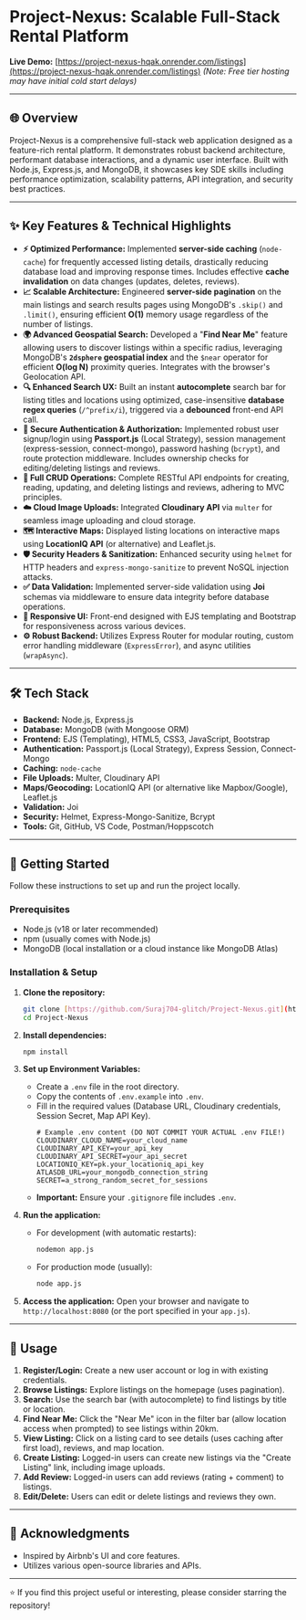 # Project-Nexus: Scalable Full-Stack Rental Platform



**Live Demo:** [https://project-nexus-hqak.onrender.com/listings](https://project-nexus-hqak.onrender.com/listings)
*(Note: Free tier hosting may have initial cold start delays)*

---

## 🌐 Overview

Project-Nexus is a comprehensive full-stack web application designed as a feature-rich rental platform. It demonstrates robust backend architecture, performant database interactions, and a dynamic user interface. Built with Node.js, Express.js, and MongoDB, it showcases key SDE skills including performance optimization, scalability patterns, API integration, and security best practices.

---

## ✨ Key Features & Technical Highlights

* **⚡ Optimized Performance:** Implemented **server-side caching** (`node-cache`) for frequently accessed listing details, drastically reducing database load and improving response times. Includes effective **cache invalidation** on data changes (updates, deletes, reviews).
* **📈 Scalable Architecture:** Engineered **server-side pagination** on the main listings and search results pages using MongoDB's `.skip()` and `.limit()`, ensuring efficient **O(1)** memory usage regardless of the number of listings.
* **🌍 Advanced Geospatial Search:** Developed a "**Find Near Me**" feature allowing users to discover listings within a specific radius, leveraging MongoDB's **`2dsphere` geospatial index** and the `$near` operator for efficient **O(log N)** proximity queries. Integrates with the browser's Geolocation API.
* **🔍 Enhanced Search UX:** Built an instant **autocomplete** search bar for listing titles and locations using optimized, case-insensitive **database regex queries** (`/^prefix/i`), triggered via a **debounced** front-end API call.
* **🔐 Secure Authentication & Authorization:** Implemented robust user signup/login using **Passport.js** (Local Strategy), session management (express-session, connect-mongo), password hashing (`bcrypt`), and route protection middleware. Includes ownership checks for editing/deleting listings and reviews.
* **🔄 Full CRUD Operations:** Complete RESTful API endpoints for creating, reading, updating, and deleting listings and reviews, adhering to MVC principles.
* **☁️ Cloud Image Uploads:** Integrated **Cloudinary API** via `multer` for seamless image uploading and cloud storage.
* **🗺️ Interactive Maps:** Displayed listing locations on interactive maps using **LocationIQ API** (or alternative) and Leaflet.js.
* **🛡️ Security Headers & Sanitization:** Enhanced security using `helmet` for HTTP headers and `express-mongo-sanitize` to prevent NoSQL injection attacks.
* **✅ Data Validation:** Implemented server-side validation using **Joi** schemas via middleware to ensure data integrity before database operations.
* **📱 Responsive UI:** Front-end designed with EJS templating and Bootstrap for responsiveness across various devices.
* **⚙️ Robust Backend:** Utilizes Express Router for modular routing, custom error handling middleware (`ExpressError`), and async utilities (`wrapAsync`).

---

## 🛠️ Tech Stack

* **Backend:** Node.js, Express.js
* **Database:** MongoDB (with Mongoose ORM)
* **Frontend:** EJS (Templating), HTML5, CSS3, JavaScript, Bootstrap
* **Authentication:** Passport.js (Local Strategy), Express Session, Connect-Mongo
* **Caching:** `node-cache`
* **File Uploads:** Multer, Cloudinary API
* **Maps/Geocoding:** LocationIQ API (or alternative like Mapbox/Google), Leaflet.js
* **Validation:** Joi
* **Security:** Helmet, Express-Mongo-Sanitize, Bcrypt
* **Tools:** Git, GitHub, VS Code, Postman/Hoppscotch

---

## 🚀 Getting Started

Follow these instructions to set up and run the project locally.

### Prerequisites

* Node.js (v18 or later recommended)
* npm (usually comes with Node.js)
* MongoDB (local installation or a cloud instance like MongoDB Atlas)

### Installation & Setup

1.  **Clone the repository:**
    ```bash
    git clone [https://github.com/Suraj704-glitch/Project-Nexus.git](https://github.com/Suraj704-glitch/Project-Nexus.git)
    cd Project-Nexus
    ```

2.  **Install dependencies:**
    ```bash
    npm install
    ```

3.  **Set up Environment Variables:**
    * Create a `.env` file in the root directory.
    * Copy the contents of `.env.example` into `.env`.
    * Fill in the required values (Database URL, Cloudinary credentials, Session Secret, Map API Key).
        ```dotenv
        # Example .env content (DO NOT COMMIT YOUR ACTUAL .env FILE!)
        CLOUDINARY_CLOUD_NAME=your_cloud_name
        CLOUDINARY_API_KEY=your_api_key
        CLOUDINARY_API_SECRET=your_api_secret
        LOCATIONIQ_KEY=pk.your_locationiq_api_key
        ATLASDB_URL=your_mongodb_connection_string
        SECRET=a_strong_random_secret_for_sessions
        ```
    * **Important:** Ensure your `.gitignore` file includes `.env`.

4.  **Run the application:**
    * For development (with automatic restarts):
        ```bash
        nodemon app.js
        ```
    * For production mode (usually):
        ```bash
        node app.js
        ```

5.  **Access the application:** Open your browser and navigate to `http://localhost:8080` (or the port specified in your `app.js`).

---

## 📖 Usage

1.  **Register/Login:** Create a new user account or log in with existing credentials.
2.  **Browse Listings:** Explore listings on the homepage (uses pagination).
3.  **Search:** Use the search bar (with autocomplete) to find listings by title or location.
4.  **Find Near Me:** Click the "Near Me" icon in the filter bar (allow location access when prompted) to see listings within 20km.
5.  **View Listing:** Click on a listing card to see details (uses caching after first load), reviews, and map location.
6.  **Create Listing:** Logged-in users can create new listings via the "Create Listing" link, including image uploads.
7.  **Add Review:** Logged-in users can add reviews (rating + comment) to listings.
8.  **Edit/Delete:** Users can edit or delete listings and reviews they own.

---

## 🙏 Acknowledgments

* Inspired by Airbnb's UI and core features.
* Utilizes various open-source libraries and APIs.

---
⭐ If you find this project useful or interesting, please consider starring the repository!